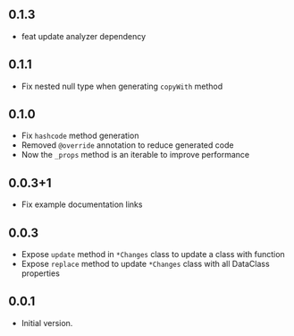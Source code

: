 ## 0.1.3
- feat update analyzer dependency

## 0.1.1
- Fix nested null type when generating `copyWith` method

## 0.1.0
- Fix `hashcode` method generation
- Removed `@override` annotation to reduce generated code
- Now the `_props` method is an iterable to improve performance

## 0.0.3+1
- Fix example documentation links

## 0.0.3
- Expose `update` method in `*Changes` class to update a class with function
- Expose `replace` method to update `*Changes` class with all DataClass properties

## 0.0.1
- Initial version.
